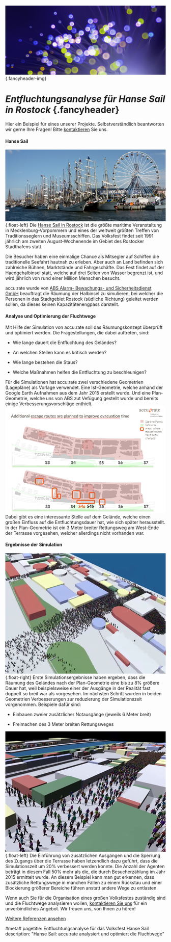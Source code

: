 ![](/img/accurate-bild-3.jpg) {.fancyheader-img}
# *Entfluchtungsanalyse für Hanse Sail in Rostock* {.fancyheader}

Hier ein Beispiel für eines unserer Projekte.
Selbstverständlich beantworten wir gerne Ihre Fragen!
Bitte [kontaktieren](kontakt) Sie uns.


#### Hanse Sail


![Hanse sail](/img/HanseSail_03.jpg) {.float-left}
Die [Hanse Sail in Rostock](http://www.hansesail.com/) ist die größte maritime Veranstaltung in Mecklenburg-Vorpommern und eines der weltweit größten Treffen von Traditionsseglern und Museumsschiffen. Das Volksfest findet seit 1991 jährlich am zweiten August-Wochenende im Gebiet des Rostocker Stadthafens statt.

Die Besucher haben eine einmalige Chance als Mitsegler auf Schiffen die traditionelle Seefahrt hautnah zu erleben. Aber auch an Land befinden sich zahlreiche Bühnen, Marktstände und Fahrgeschäfte.
Das Fest findet auf der Haedgehalbinsel statt, welche auf drei Seiten von Wasser begrenzt ist, und wird jährlich von rund einer Million Menschen besucht.

accu:rate wurde von [ABS Alarm- Bewachungs- und Sicherheitsdienst GmbH](http://www.abs-sicherheitsdienst.de/) beauftragt die Räumung der Halbinsel zu simulieren, bei welcher die Personen in das Stadtgebiet Rostock (südliche Richtung) geleitet werden sollen, da dieses keinen Kapazitätenengpass darstellt.


#### Analyse und Optimierung der Fluchtwege


Mit Hilfe der Simulation von accu:rate soll das Räumungskonzept überprüft und optimiert werden. Die Fragestellungen, die dabei auftreten, sind:

* Wie lange dauert die Entfluchtung des Geländes?

* An welchen Stellen kann es kritisch werden?

* Wie lange bestehen die Staus?

* Welche Maßnahmen helfen die Entfluchtung zu beschleunigen?


Für die Simulationen hat accu:rate zwei verschiedene Geometrien (Lagepläne) als Vorlage verwendet. Eine Ist-Geometrie, welche anhand der Google Earth Aufnahmen aus dem Jahr 2015 erstellt wurde. Und eine Plan-Geometrie, welche uns von ABS zut Vefügung gestellt wurde und bereits einige Verbesserungsvorschläge enthielt.
![Vergleich der Plan-Geometrie mit der Ist-Geometrie](/img/hanse-istgeo-plangeo.png)
Dabei gibt es eine interessante Stelle auf dem Gelände, welche einen großen Einfluss auf die Entfluchtungsdauer hat, wie sich später herausstellt. In der Plan-Geometrie ist ein 3 Meter breiter Rettungsweg am West-Ende der Terrasse vorgesehen, welcher allerdings nicht vorhanden war.


#### Ergebnisse der Simulation


![Entfluchtung Hanse Sail von oben](/img/hanse-schief-oben.png){.float-right}
Erste Simulationsergebnisse haben ergeben, dass die Räumung des Geländes nach der Plan-Geometrie eine bis zu 8% größere Dauer hat, weil beispielsweise einer der Ausgänge in der Realität fast doppelt so breit war als vorgesehen.
Im nächsten Schritt wurden in beiden Geometrien Verbesserungen zur reduzierung der Simulationszeit vorgenommen. Beispiele dafür sind:

* Einbauen zweier zusätzlicher Notausgänge (jeweils 6 Meter breit)

* Freimachen des 3 Meter breiten Rettungsweges

![Entfluchtung Hanse Sail](/img/hanse-30grad.png){.float-left} 
Die Einführung von zusätzlichen Ausgängen und die Sperrung des Zugangs über die Terrasse haben letzendlich dazu geführt, dass die Simulationszeit um 20% verbessert werden konnte. Die Anzahl der Agenten beträgt in diesem Fall 50% mehr als die, die durch Besucherzählung im Jahr 2015 ermittelt wurde.
An diesem Beispiel kann man gut erkennen, dass zusätzliche Rettungswege in manchen Fällen zu einem Rückstau und einer Blockierung größerer Bereiche führen anstatt andere Wege zu entlasten.


Wenn auch Sie für die Organisation eines großen Volksfestes zuständig sind und die Fluchtwege analysieren wollen, [kontaktieren Sie uns](kontakt) für ein unverbindliches Angebot. Wir freuen uns, von Ihnen zu hören!

[Weitere Referenzen ansehen](referenzen)

#meta#
pagetitle: Entfluchtungsanalyse für das Volksfest Hanse Sail
description: "Hanse Sail: accu:rate analysiert und optimiert die Fluchtwege"